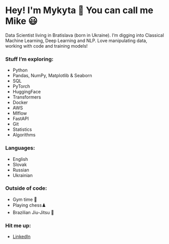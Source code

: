 # Hey! I'm Mykyta 👋 You can call me Mike 😃
Data Scientist living in Bratislava (born in Ukraine). I’m digging into Classical Machine Learning, Deep Learning and NLP. Love manipulating data, working with code and training models!  
### Stuff I’m exploring:  
- Python
- Pandas, NumPy, Matplotlib & Seaborn  
- SQL
- PyTorch
- HuggingFace
- Transformers
- Docker
- AWS
- Mlflow
- FastAPI
- Git
- Statistics
- Algorithms
### Languages:  
- English  
- Slovak
- Russian
- Ukrainian
### Outside of code:  
- Gym time 💪  
- Playing chess♟️  
- Brazilian Jiu-Jitsu 🥋
### Hit me up:  
- [LinkedIn](https://www.linkedin.com/in/salykin-mykyta)  
